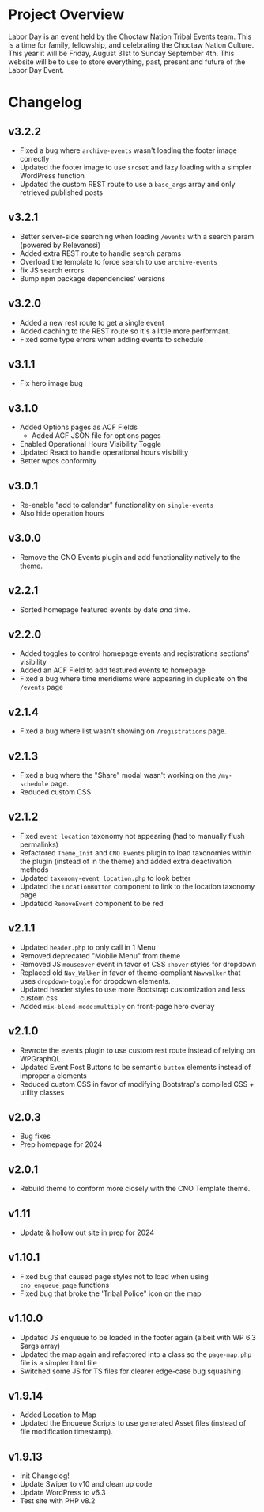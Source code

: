 # Project Overview

Labor Day is an event held by the Choctaw Nation Tribal Events team. This is a time for family, fellowship, and celebrating the Choctaw Nation Culture. This year it will be Friday, August 31st to Sunday September 4th. This website will be to use to store everything, past, present and future of the Labor Day Event.

# Changelog

## v3.2.2

-   Fixed a bug where `archive-events` wasn't loading the footer image correctly
-   Updated the footer image to use `srcset` and lazy loading with a simpler WordPress function
-   Updated the custom REST route to use a `base_args` array and only retrieved published posts

## v3.2.1

-   Better server-side searching when loading `/events` with a search param (powered by Relevanssi)
-   Added extra REST route to handle search params
-   Overload the template to force search to use `archive-events`
-   fix JS search errors
-   Bump npm package dependencies' versions

## v3.2.0

-   Added a new rest route to get a single event
-   Added caching to the REST route so it's a little more performant.
-   Fixed some type errors when adding events to schedule

## v3.1.1

-   Fix hero image bug

## v3.1.0

-   Added Options pages as ACF Fields
    -   Added ACF JSON file for options pages
-   Enabled Operational Hours Visibility Toggle
-   Updated React to handle operational hours visibility
-   Better wpcs conformity

## v3.0.1

-   Re-enable "add to calendar" functionality on `single-events`
-   Also hide operation hours

## v3.0.0

-   Remove the CNO Events plugin and add functionality natively to the theme.

## v2.2.1

-   Sorted homepage featured events by date _and_ time.

## v2.2.0

-   Added toggles to control homepage events and registrations sections' visibility
-   Added an ACF Field to add featured events to homepage
-   Fixed a bug where time meridiems were appearing in duplicate on the `/events` page

## v2.1.4

-   Fixed a bug where list wasn't showing on `/registrations` page.

## v2.1.3

-   Fixed a bug where the "Share" modal wasn't working on the `/my-schedule` page.
-   Reduced custom CSS

## v2.1.2

-   Fixed `event_location` taxonomy not appearing (had to manually flush permalinks)
-   Refactored `Theme_Init` and `CNO Events` plugin to load taxonomies within the plugin (instead of in the theme) and added extra deactivation methods
-   Updated `taxonomy-event_location.php` to look better
-   Updated the `LocationButton` component to link to the location taxonomy page
-   Updatedd `RemoveEvent` component to be red

## v2.1.1

-   Updated `header.php` to only call in 1 Menu
-   Removed deprecated "Mobile Menu" from theme
-   Removed JS `mouseover` event in favor of CSS `:hover` styles for dropdown
-   Replaced old `Nav_Walker` in favor of theme-compliant `Navwalker` that uses `dropdown-toggle` for dropdown elements.
-   Updated header styles to use more Bootstrap customization and less custom css
-   Added `mix-blend-mode:multiply` on front-page hero overlay

## v2.1.0

-   Rewrote the events plugin to use custom rest route instead of relying on WPGraphQL
-   Updated Event Post Buttons to be semantic `button` elements instead of improper `a` elements
-   Reduced custom CSS in favor of modifying Bootstrap's compiled CSS + utility classes

## v2.0.3

-   Bug fixes
-   Prep homepage for 2024

## v2.0.1

-   Rebuild theme to conform more closely with the CNO Template theme.

## v1.11

-   Update & hollow out site in prep for 2024

## v1.10.1

-   Fixed bug that caused page styles not to load when using `cno_enqueue_page` functions
-   Fixed bug that broke the 'Tribal Police" icon on the map

## v1.10.0

-   Updated JS enqueue to be loaded in the footer again (albeit with WP 6.3 $args array)
-   Updated the map again and refactored into a class so the `page-map.php` file is a simpler html file
-   Switched some JS for TS files for clearer edge-case bug squashing

## v1.9.14

-   Added Location to Map
-   Updated the Enqueue Scripts to use generated Asset files (instead of file modification timestamp).

## v1.9.13

-   Init Changelog!
-   Update Swiper to v10 and clean up code
-   Update WordPress to v6.3
-   Test site with PHP v8.2
